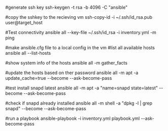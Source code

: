 #generate ssh key
ssh-keygen -t rsa -b 4096 -C "ansible"
 
#copy the sshkey to the recieving vm
ssh-copy-id -i ~/.ssh/id_rsa.pub user@target_host

#Test connectivity
ansible all --key-file ~/.ssh/id_rsa -i inventory.yml -m ping

#make ansible.cfg file to a local config in the vm 
#list all available hosts 
ansible all --list-hosts

#show system info of the hosts 
ansible all -m gather_facts


#update the hosts based on ther password 
ansible all -m apt -a update_cache=true --become --ask-become-pass

#test install snapd latest
ansible all -m apt -a "name=snapd state=latest" --become --ask-become-pass

#check if snapd already installed 
ansible all -m shell -a "dpkg -l | grep snapd" --become --ask-become-pass

#run a playbook
ansible-playbook -i inventory.yml playbook.yml --ask-become-pass